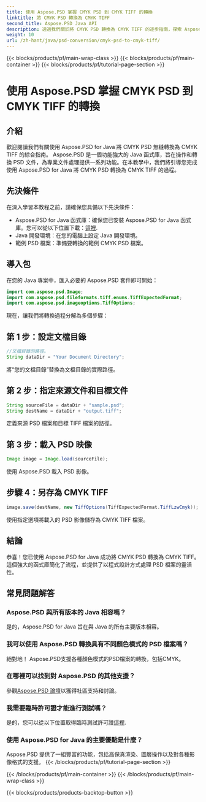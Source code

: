```yaml
---
title: 使用 Aspose.PSD 掌握 CMYK PSD 到 CMYK TIFF 的轉換
linktitle: 將 CMYK PSD 轉換為 CMYK TIFF
second_title: Aspose.PSD Java API
description: 透過我們關於將 CMYK PSD 轉換為 CMYK TIFF 的逐步指南，探索 Aspose.PSD for Java 的強大功能。輕鬆提升您的文件處理能力！
weight: 10
url: /zh-hant/java/psd-conversion/cmyk-psd-to-cmyk-tiff/
---
```


{{< blocks/products/pf/main-wrap-class >}}
{{< blocks/products/pf/main-container >}}
{{< blocks/products/pf/tutorial-page-section >}}

# 使用 Aspose.PSD 掌握 CMYK PSD 到 CMYK TIFF 的轉換

## 介紹
歡迎閱讀我們有關使用 Aspose.PSD for Java 將 CMYK PSD 無縫轉換為 CMYK TIFF 的綜合指南。 Aspose.PSD 是一個功能強大的 Java 函式庫，旨在操作和轉換 PSD 文件，為專業文件處理提供一系列功能。在本教學中，我們將引導您完成使用 Aspose.PSD for Java 將 CMYK PSD 轉換為 CMYK TIFF 的過程。
## 先決條件
在深入學習本教程之前，請確保您具備以下先決條件：
- Aspose.PSD for Java 函式庫：確保您已安裝 Aspose.PSD for Java 函式庫。您可以從以下位置下載：[這裡](https://releases.aspose.com/psd/java/).
- Java 開發環境：在您的電腦上設定 Java 開發環境。
- 範例 PSD 檔案：準備要轉換的範例 CMYK PSD 檔案。
## 導入包
在您的 Java 專案中，匯入必要的 Aspose.PSD 套件即可開始：
```java
import com.aspose.psd.Image;
import com.aspose.psd.fileformats.tiff.enums.TiffExpectedFormat;
import com.aspose.psd.imageoptions.TiffOptions;
```
現在，讓我們將轉換過程分解為多個步驟：
## 第 1 步：設定文檔目錄
```java
//文檔目錄的路徑。
String dataDir = "Your Document Directory";
```
將“您的文檔目錄”替換為文檔目錄的實際路徑。
## 第 2 步：指定來源文件和目標文件
```java
String sourceFile = dataDir + "sample.psd";
String destName = dataDir + "output.tiff";
```
定義來源 PSD 檔案和目標 TIFF 檔案的路徑。
## 第 3 步：載入 PSD 映像
```java
Image image = Image.load(sourceFile);
```
使用 Aspose.PSD 載入 PSD 影像。
## 步驟 4：另存為 CMYK TIFF
```java
image.save(destName, new TiffOptions(TiffExpectedFormat.TiffLzwCmyk));
```
使用指定選項將載入的 PSD 影像儲存為 CMYK TIFF 檔案。
## 結論
恭喜！您已使用 Aspose.PSD for Java 成功將 CMYK PSD 轉換為 CMYK TIFF。這個強大的函式庫簡化了流程，並提供了以程式設計方式處理 PSD 檔案的靈活性。
## 常見問題解答
### Aspose.PSD 與所有版本的 Java 相容嗎？
是的，Aspose.PSD for Java 旨在與 Java 的所有主要版本相容。
### 我可以使用 Aspose.PSD 轉換具有不同顏色模式的 PSD 檔案嗎？
絕對地！ Aspose.PSD支援各種顏色模式的PSD檔案的轉換，包括CMYK。
### 在哪裡可以找到對 Aspose.PSD 的其他支援？
參觀[Aspose.PSD 論壇](https://forum.aspose.com/c/psd/34)以獲得社區支持和討論。
### 我需要臨時許可證才能進行測試嗎？
是的，您可以從以下位置取得臨時測試許可證[這裡](https://purchase.aspose.com/temporary-license/).
### 使用 Aspose.PSD for Java 的主要優點是什麼？
Aspose.PSD 提供了一組豐富的功能，包括高保真渲染、圖層操作以及對各種影像格式的支援。
{{< /blocks/products/pf/tutorial-page-section >}}

{{< /blocks/products/pf/main-container >}}
{{< /blocks/products/pf/main-wrap-class >}}

{{< blocks/products/products-backtop-button >}}
